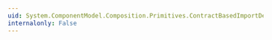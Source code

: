 ```yaml
---
uid: System.ComponentModel.Composition.Primitives.ContractBasedImportDefinition
internalonly: False
---
```

